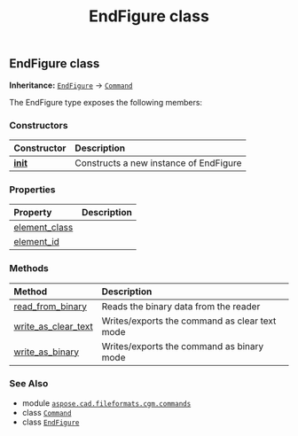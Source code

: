﻿---
title: EndFigure class
second_title: Aspose.CAD for Python via .NET API References
description: 
type: docs
weight: 740
url: /python-net/aspose.cad.fileformats.cgm.commands/endfigure/
is_root: false
---

## EndFigure class



**Inheritance:** [`EndFigure`](/cad/python-net/aspose.cad.fileformats.cgm.commands/endfigure) → 
[`Command`](/cad/python-net/aspose.cad.fileformats.cgm.commands/command)



The EndFigure type exposes the following members:

### Constructors
| Constructor | Description |
| :- | :- |
| [__init__](/cad/python-net/aspose.cad.fileformats.cgm.commands/endfigure/__init__/#aspose.cad.fileformats.cgm.CgmFile) | Constructs a new instance of EndFigure |


### Properties
| Property | Description |
| :- | :- |
| [element_class](/cad/python-net/aspose.cad.fileformats.cgm.commands/endfigure/element_class) |  |
| [element_id](/cad/python-net/aspose.cad.fileformats.cgm.commands/endfigure/element_id) |  |


### Methods
| Method | Description |
| :- | :- |
| [read_from_binary](/cad/python-net/aspose.cad.fileformats.cgm.commands/endfigure/read_from_binary/#aspose.cad.fileformats.cgm.IBinaryReader) | Reads the binary data from the reader |
| [write_as_clear_text](/cad/python-net/aspose.cad.fileformats.cgm.commands/endfigure/write_as_clear_text/#aspose.cad.fileformats.cgm.IClearTextWriter) | Writes/exports the command as clear text mode |
| [write_as_binary](/cad/python-net/aspose.cad.fileformats.cgm.commands/endfigure/write_as_binary/#aspose.cad.fileformats.cgm.IBinaryWriter) | Writes/exports the command as binary mode |



### See Also
* module [`aspose.cad.fileformats.cgm.commands`](..)
* class [`Command`](/cad/python-net/aspose.cad.fileformats.cgm.commands/command)
* class [`EndFigure`](/cad/python-net/aspose.cad.fileformats.cgm.commands/endfigure)

